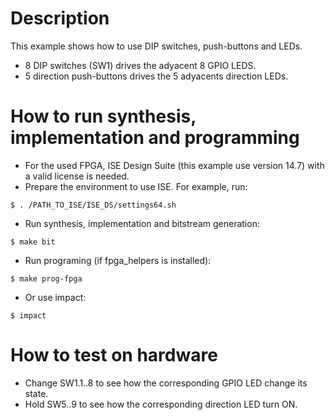 # Description

This example shows how to use DIP switches, push-buttons and LEDs.
* 8 DIP switches (SW1) drives the adyacent 8 GPIO LEDS.
* 5 direction push-buttons drives the 5 adyacents direction LEDs.

# How to run synthesis, implementation and programming

* For the used FPGA, ISE Design Suite (this example use version 14.7) with a valid license is needed.
* Prepare the environment to use ISE. For example, run:
```
$ . /PATH_TO_ISE/ISE_DS/settings64.sh
```
* Run synthesis, implementation and bitstream generation:
```
$ make bit
```
* Run programing (if fpga_helpers is installed):
```
$ make prog-fpga
```
* Or use impact:
```
$ impact
```

# How to test on hardware

* Change SW1.1..8 to see how the corresponding GPIO LED change its state.
* Hold SW5..9 to see how the corresponding direction LED turn ON.

